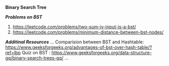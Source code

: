 **Binary Search Tree**



***Problems on BST***
1. https://leetcode.com/problems/two-sum-iv-input-is-a-bst/ 
2. https://leetcode.com/problems/minimum-distance-between-bst-nodes/



***Additinal Resources***
...
Comparision between BST and Hashtable: https://www.geeksforgeeks.org/advantages-of-bst-over-hash-table/?ref=lbp
Quiz on BST : https://www.geeksforgeeks.org/data-structure-gq/binary-search-trees-gq/
...
